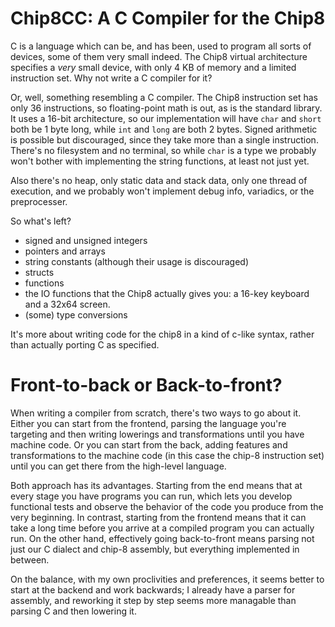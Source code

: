 # Chip8CC: A C Compiler for the Chip8

C is a language which can be, and has been, used to program all sorts of devices,
some of them very small indeed. The Chip8 virtual architecture specifies a *very*
small device, with only 4 KB of memory and a limited instruction set. Why not write a C compiler for it? 

Or, well, something resembling a C compiler. The Chip8 instruction set has only 36 instructions, so floating-point math is out, as is the standard library. It uses a 16-bit 
architecture, so our implementation will have `char` and `short` both be 1 byte long, while 
`int` and `long` are both 2 bytes. Signed arithmetic is possible but discouraged, since 
they take more than a single instruction. There's no filesystem and no terminal, so while 
`char` is a type we probably won't bother with implementing the string functions, at least not just yet. 

Also there's no heap, only static data and stack data, only one thread of execution,
and we probably won't implement debug info, variadics, or the preprocesser.

So what's left? 

- signed and unsigned integers
- pointers and arrays
- string constants (although their usage is discouraged)
- structs
- functions
- the IO functions that the Chip8 actually gives you: a 16-key keyboard
  and a 32x64 screen.
- (some) type conversions

It's more about writing code for the chip8 in a kind of c-like syntax, rather than actually 
porting C as specified.


# Front-to-back or Back-to-front?

When writing a compiler from scratch, there's two ways to go about it. Either you can start from the frontend, parsing the language you're targeting and then writing lowerings and transformations until you have machine code. Or you can start from the back, adding features
and transformations to the machine code (in this case the chip-8 instruction set) until you 
can get there from the high-level language. 

Both approach has its advantages. Starting from the end means that at every stage you have programs you can run, which lets you develop functional tests and observe the behavior of the code you produce from the very beginning. In contrast, starting from the frontend means that 
it can take a long time before you arrive at a compiled program you can actually run. On the 
other hand, effectively going back-to-front means parsing not just our C dialect and chip-8 assembly, but everything implemented in between. 

On the balance, with my own proclivities and preferences, it seems better to start at the backend and work backwards; I already have a parser for assembly, and reworking it step by step seems more managable than parsing C and then lowering it. 